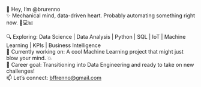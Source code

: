 👋 Hey, I’m @brurenno  
✨ Mechanical mind, data-driven heart. Probably automating something right now. 🤖💻📊  

🔍 Exploring: Data Science | Data Analysis | Python | SQL | IoT | Machine Learning | KPIs | Business Intelligence  
🌱 Currently working on: A cool Machine Learning project that might just blow your mind. 💥  
🚀 Career goal: Transitioning into Data Engineering and ready to take on new challenges!  
📫 Let’s connect: bffrenno@gmail.com  

<!---
brunaffrenno/brunaffrenno is a ✨ special ✨ repository because its `README.md` (this file) appears on your GitHub profile.
You can click the Preview link to take a look at your changes.
--->
